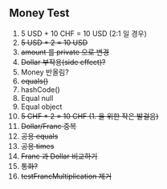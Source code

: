 Money Test
---
1. 5 USD + 10 CHF = 10 USD (2:1 일 경우)
2. ~~5 USD * 2 = 10 USD~~
3. ~~amount 를 private 으로 변경~~
4. ~~Dollar 부작용(side effect)?~~
5. Money 반올림?
6. ~~equals()~~
7. hashCode()
8. Equal null
9. Equal object
10. ~~5 CHF * 2 = 10 CHF (1. 을 위한 작은 발걸음)~~
11. ~~Dollar/Franc 중복~~
12. ~~공용 equals~~
13. ~~공용 times~~
14. ~~Franc 과 Dollar 비교하기~~
15. ~~통화?~~
16. ~~testFrancMultiplication 제거~~